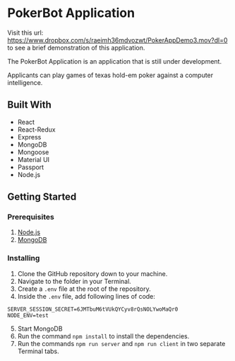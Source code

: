 # PokerBot Application

Visit this url: https://www.dropbox.com/s/raeimh36mdvozwt/PokerAppDemo3.mov?dl=0
to see a brief demonstration of this application.

The PokerBot Application is an application that is still under development.

Applicants can play games of texas hold-em poker against a computer intelligence.

## Built With

* React
* React-Redux
* Express
* MongoDB
* Mongoose
* Material UI
* Passport
* Node.js

## Getting Started

### Prerequisites

1. [Node.js](http://nodejs.org/)
2. [MongoDB](https://www.mongodb.com/)

### Installing

1. Clone the GitHub repository down to your machine.
2. Navigate to the folder in your Terminal.
3. Create a `.env` file at the root of the repository.
4. Inside the `.env` file, add following lines of code:

```env
SERVER_SESSION_SECRET=6JMTbuM6tVUkQYCyv8rQsNOLYwoMaQr0
NODE_ENV=test
```
5. Start MongoDB
6. Run the command `npm install` to install the dependencies.
7. Run the commands `npm run server` and `npm run client` in two separate Terminal tabs.
